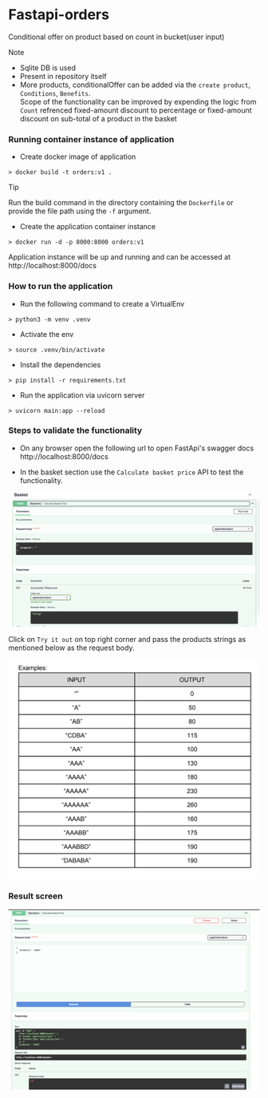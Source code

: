 # Fastapi-orders
Conditional offer on product based on count in bucket(user input)

> [!NOTE]  
> - Sqlite DB is used  
> - Present in repository itself
> - More products, conditionalOffer can be added via the `create product`, `Conditions`, `Benefits`.  
> Scope of the functionality can be improved by expending the logic from `Count` refrenced fixed-amount discount to percentage or fixed-amount discount on sub-total of a product in the basket  

### Running container instance of application
- Create docker image of application  

```
> docker build -t orders:v1 .
``` 

> [!TIP]  
> Run the build command in the directory containing the `Dockerfile` or provide the file path using the `-f` argument.  

- Create the application container instance
```
> docker run -d -p 8000:8000 orders:v1
```

Application instance will be up and running and can be accessed at
http://localhost:8000/docs

### How to run the application

- Run the following command to create a VirtualEnv  

```
> python3 -m venv .venv
```

- Activate the env

```
> source .venv/bin/activate
```

- Install the dependencies

```
> pip install -r requirements.txt
```

- Run the application via uvicorn server
```
> uvicorn main:app --reload
```

### Steps to validate the functionality

- On any browser open the following url to open FastApi's swagger docs   
http://localhost:8000/docs

- In the basket section use the `Calculate basket price` API to test the functionality.

![image](./static/basket.png)

Click on `Try it out` on top right corner and pass the products strings as mentioned below as the request body.

![image](./static/Testcases.png)

### Result screen
![image](./static/Result.png)

